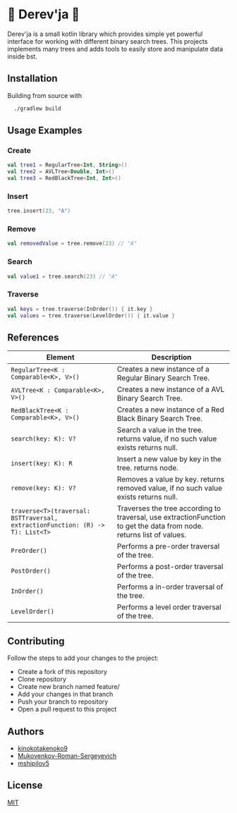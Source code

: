 # 🌳 Derev'ja 🌳

Derev'ja is a small kotlin library which provides simple yet powerful interface for working with different binary search trees. This projects implements many trees and adds tools to easily store and manipulate data inside bst.
## Installation

Building from source with

```bash
  ./gradlew build
```

## Usage Examples
### Create
```kotlin
val tree1 = RegularTree<Int, String>()
val tree2 = AVLTree<Double, Int>()
val tree3 = RedBlackTree<Int, Int>()
```
### Insert
```kotlin
tree.insert(23, "A")
```
### Remove
```kotlin
val removedValue = tree.remove(23) // "A"
```
### Search
```kotlin
val value1 = tree.search(23) // "A"
```
### Traverse
```kotlin
val keys = tree.traverse(InOrder()) { it.key }
val values = tree.traverse(LevelOrder()) { it.value }
```
## References

| Element                                                                       | Description                                                                                                          |
|-------------------------------------------------------------------------------|----------------------------------------------------------------------------------------------------------------------|
| `RegularTree<K : Comparable<K>, V>()`                                         | Creates a new instance of a Regular Binary Search Tree.                                                              |
| `AVLTree<K : Comparable<K>, V>()`                                             | Creates a new instance of a AVL Binary Search Tree.                                                                  |
| `RedBlackTree<K : Comparable<K>, V>()`                                        | Creates a new instance of a Red Black Binary Search Tree.                                                            |
| `search(key: K): V?`                                                          | Search a value in the tree. returns value, if no such value exists returns null.                                     |
| `insert(key: K): R`                                                           | Insert a new value by key in the tree. returns node.                                                                 |
| `remove(key: K): V?`                                                          | Removes a value by key. returns removed value, if no such value exists returns null.                                 |
| `traverse<T>(traversal: BSTTraversal, extractionFunction: (R) -> T): List<T>` | Traverses the tree according to traversal, use extractionFunction to get the data from node. returns list of values. |
| `PreOrder()`                                                                  | Performs a pre-order traversal of the tree.                                                                          |
| `PostOrder()`                                                                 | Performs a post-order traversal of the tree.                                                                         |
| `InOrder()`                                                                   | Performs a in-order traversal of the tree.                                                                           |
| `LevelOrder()`                                                                | Performs a level order traversal of the tree.                                                                        |


## Contributing

Follow the steps to add your changes to the project:
- Create a fork of this repository
- Clone repository
- Create new branch named feature/<name>
- Add your changes in that branch
- Push your branch to repository
- Open a pull request to this project



## Authors

- [kinokotakenoko9](https://www.github.com/kinokotakenoko9)
- [Mukovenkov-Roman-Sergeyevich](https://www.github.com/Mukovenkov-Roman-Sergeyevich)
- [mshipilov5](https://www.github.com/mshipilov5)
## License

[MIT](LICENSE)


